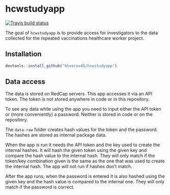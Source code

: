 
<!-- README.md is generated from README.Rmd. Please edit that file -->

# hcwstudyapp

<!-- badges: start -->

[![Travis build
status](https://travis-ci.org/khvorov45/hcwstudyapp.svg?branch=master)](https://travis-ci.org/khvorov45/hcwstudyapp)
<!-- badges: end -->

The goal of `hcwstudyapp` is to provide access for investigators to the
data collected for the repeated vaccinations healthcare worker project.

## Installation

``` r
devtools::install_github("khvorov45/hcwstudyapp")
```

## Data access

The data is stored on RedCap servers. This app accesses it via an API
token. The token is not stored anywhere in code or in this repository.

To see any data while using the app you need to input either the API
token or (more conveniently) a password. Neither is stored in code or on
the repository.

The `data-raw` folder creates hash values for the token and the
password. The hashes are stored as internal package data.

When the app is run it needs the API token and the key used to create
the internal hashes. It will hash the given token using the given key
and compare the hash value to the internal hash. They will only match if
the token/key combination given is the same as the one that was used to
create the internal hash. The app will not run if hashes don’t match.

After the app runs, when the password is entered it is also hashed using
the given key and the hash value is compared to the internal one. They
will only match if the password is correct.
